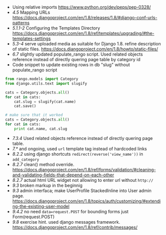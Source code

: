 * Using relative imports https://www.python.org/dev/peps/pep-0328/
* _4.5_  Mapping URLs https://docs.djangoproject.com/en/1.8/releases/1.8/#django-conf-urls-patterns
* _5.1.1-2_  Configuring the Templates Directory https://docs.djangoproject.com/en/1.8/ref/templates/upgrading/#the-templates-settings
* _5.3-4_ serve uploaded media as suitable for Django 1.8. refine description of static files. https://docs.djangoproject.com/en/1.8/howto/static-files/
* _6.7_ slightly updated populate_rango script. Used related objects reference instead of directly quering page table by category id
* Code snippet to update existing rows in db "slug" without populate_rango script
```python
from rango.models import Category
from django.utils.text import slugify

cats = Category.objects.all()
for cat in cats:
    cat.slug = slugify(cat.name)
    cat.save()

# make sure that it worked
cats = Category.objects.all()
for cat in cats:
    print cat.name, cat.slug
```
* _7.3.4_ Used related objects reference instead of directly quering page table.
* _7.*_ and ongoing, used `url` template tag instead of hardcoded links
* _8.2.2_ using django shortcuts `redirect(reverse('view_name'))` in `add_category`
* _8.2.7_ clean() method override. https://docs.djangoproject.com/en/1.8/ref/forms/validation/#cleaning-and-validating-fields-that-depend-on-each-other
* _8.2.7_ actual html URL widget not allowing to enter url without `http://`
* _9.3_ broken markup in the beginnig
* _9.3_ admin interfaca; make UserProfile StackedInline into User admin page. https://docs.djangoproject.com/en/1.8/topics/auth/customizing/#extending-the-existing-user-model
* _9.4.2_ no need `data=request.POST` for bounding forms just Form(request.POST)
* _9.8_ exercise hint. used django messages framework. https://docs.djangoproject.com/en/1.8/ref/contrib/messages/
